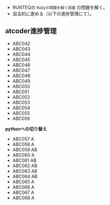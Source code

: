 - RUNTEQの `Rubyの問題を解く部屋` の問題を解く。
- 自主的に進める（以下の進捗管理にて）。


## atcoder進捗管理
- ABC042
- ABC043
- ABC044
- ABC045
- ABC046
- ABC047
- ABC048
- ABC049
- ABC050
- ABC051
- ABC052
- ABC053
- ABC054
- ABC055
- ABC056

**pythonへの切り替え**
- ABC057 A
- ABC058 A
- ABC059 AB
- ABC060 A
- ABC061 AB
- ABC062 AB
- ABC063 AB
- ABC064 AB
- ABC065 A
- ABC066 A
- ABC067 A
- ABC068 A










